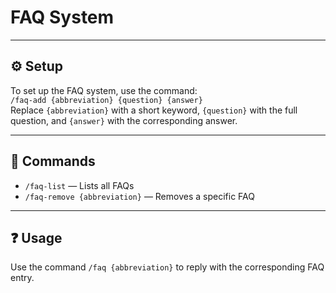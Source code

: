 # FAQ System

---

## ⚙️ Setup

To set up the FAQ system, use the command:  
`/faq-add {abbreviation} {question} {answer}`  
Replace `{abbreviation}` with a short keyword, `{question}` with the full question, and `{answer}` with the corresponding answer.

---

## 🤖 Commands

- `/faq-list` — Lists all FAQs
- `/faq-remove {abbreviation}` — Removes a specific FAQ

---

## ❓ Usage

Use the command `/faq {abbreviation}` to reply with the corresponding FAQ entry.
